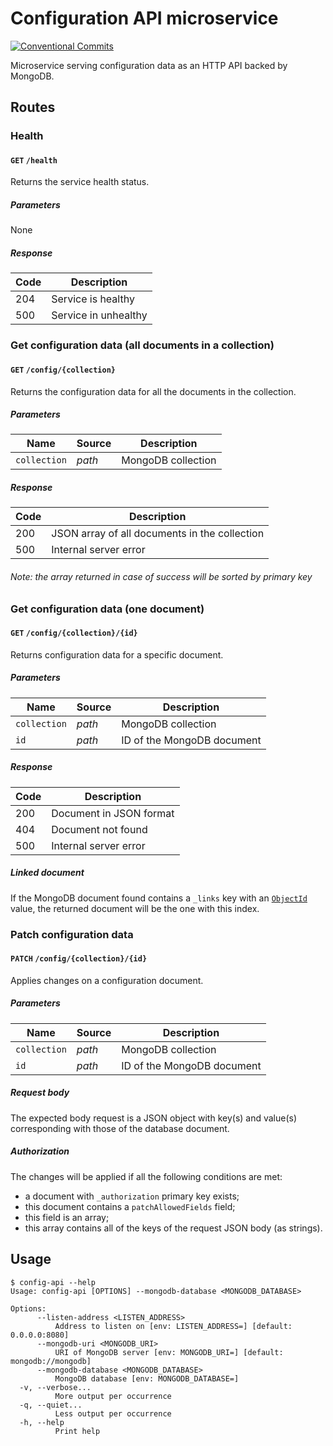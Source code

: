<!-- markdownlint-configure-file
{
    "no-duplicate-header": {
        "siblings_only": true
    }
}
-->

# Configuration API microservice

[![Conventional Commits](https://img.shields.io/badge/Conventional%20Commits-1.0.0-yellow.svg)](https://conventionalcommits.org)

Microservice serving configuration data as an HTTP API backed by MongoDB.

## Routes

### Health

#### `GET` `/health`

Returns the service health status.

##### Parameters

None

##### Response

| Code | Description          |
| ---- | -------------------- |
| 204  | Service is healthy   |
| 500  | Service in unhealthy |

### Get configuration data (all documents in a collection)

#### `GET` `/config/{collection}`

Returns the configuration data for all the documents in the collection.

##### Parameters

| Name         | Source | Description        |
| ------------ | ------ | ------------------ |
| `collection` | _path_ | MongoDB collection |

##### Response

| Code | Description                                   |
| ---- | --------------------------------------------- |
| 200  | JSON array of all documents in the collection |
| 500  | Internal server error                         |

###### Note: the array returned in case of success will be sorted by primary key

### Get configuration data (one document)

#### `GET` `/config/{collection}/{id}`

Returns configuration data for a specific document.

##### Parameters

| Name         | Source | Description                |
| ------------ | ------ | -------------------------- |
| `collection` | _path_ | MongoDB collection         |
| `id`         | _path_ | ID of the MongoDB document |

##### Response

| Code | Description             |
| ---- | ----------------------- |
| 200  | Document in JSON format |
| 404  | Document not found      |
| 500  | Internal server error   |

##### Linked document

If the MongoDB document found contains a `_links` key with an [`ObjectId`][BSON ObjectId] value, the returned document will be the one with this index.

[BSON ObjectId]: https://www.mongodb.com/docs/v6.0/reference/bson-types/#objectid

### Patch configuration data

#### `PATCH` `/config/{collection}/{id}`

Applies changes on a configuration document.

##### Parameters

| Name         | Source | Description                |
| ------------ | ------ | -------------------------- |
| `collection` | _path_ | MongoDB collection         |
| `id`         | _path_ | ID of the MongoDB document |

##### Request body

The expected body request is a JSON object with key(s) and value(s) corresponding with those of the database document.

##### Authorization

The changes will be applied if all the following conditions are met:

* a document with `_authorization` primary key exists;
* this document contains a `patchAllowedFields` field;
* this field is an array;
* this array contains all of the keys of the request JSON body (as strings).

## Usage

```ShellSession
$ config-api --help
Usage: config-api [OPTIONS] --mongodb-database <MONGODB_DATABASE>

Options:
      --listen-address <LISTEN_ADDRESS>
          Address to listen on [env: LISTEN_ADDRESS=] [default: 0.0.0.0:8080]
      --mongodb-uri <MONGODB_URI>
          URI of MongoDB server [env: MONGODB_URI=] [default: mongodb://mongodb]
      --mongodb-database <MONGODB_DATABASE>
          MongoDB database [env: MONGODB_DATABASE=]
  -v, --verbose...
          More output per occurrence
  -q, --quiet...
          Less output per occurrence
  -h, --help
          Print help
```
